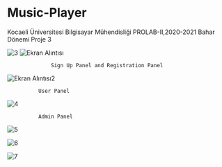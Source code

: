 # Music-Player

Kocaeli Üniversitesi Bilgisayar Mühendisliği PROLAB-II,2020-2021 Bahar Dönemi Proje 3


![3](https://user-images.githubusercontent.com/72103654/120367156-d24bad00-c310-11eb-954c-81f9a5f0878a.PNG)
![Ekran Alıntısı](https://user-images.githubusercontent.com/72103654/120367165-d4157080-c310-11eb-9a72-334d84dbf47c.PNG)
              
                  Sign Up Panel and Registration Panel
                   
![Ekran Alıntısı2](https://user-images.githubusercontent.com/72103654/120366776-581b2880-c310-11eb-8182-f616249564aa.PNG)
              
              User Panel  


![4](https://user-images.githubusercontent.com/72103654/120366795-5f423680-c310-11eb-9acf-33129402a525.PNG)

              Admin Panel


![5](https://user-images.githubusercontent.com/72103654/120366805-6406ea80-c310-11eb-9217-21643dc925e2.PNG)

![6](https://user-images.githubusercontent.com/72103654/120366811-65d0ae00-c310-11eb-8660-8c9bb29f2bf9.PNG)

![7](https://user-images.githubusercontent.com/72103654/120366817-679a7180-c310-11eb-9c3f-c9e0e6735d98.PNG)



